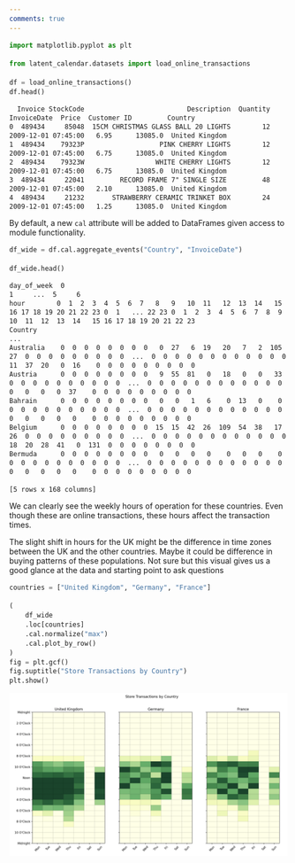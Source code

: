 ```yaml
---
comments: true
---
```

```python
import matplotlib.pyplot as plt

from latent_calendar.datasets import load_online_transactions

df = load_online_transactions()
df.head()
```

```text
  Invoice StockCode                          Description  Quantity         InvoiceDate  Price  Customer ID         Country
0  489434     85048  15CM CHRISTMAS GLASS BALL 20 LIGHTS        12 2009-12-01 07:45:00   6.95      13085.0  United Kingdom
1  489434    79323P                   PINK CHERRY LIGHTS        12 2009-12-01 07:45:00   6.75      13085.0  United Kingdom
2  489434    79323W                  WHITE CHERRY LIGHTS        12 2009-12-01 07:45:00   6.75      13085.0  United Kingdom
3  489434     22041         RECORD FRAME 7" SINGLE SIZE         48 2009-12-01 07:45:00   2.10      13085.0  United Kingdom
4  489434     21232       STRAWBERRY CERAMIC TRINKET BOX        24 2009-12-01 07:45:00   1.25      13085.0  United Kingdom
```

By default, a new `cal` attribute will be added to DataFrames given access to module functionality.

```python
df_wide = df.cal.aggregate_events("Country", "InvoiceDate")

df_wide.head()
```

```text
day_of_week  0                                                                                  1     ...  5     6
hour        0  1  2  3  4  5  6  7   8   9   10  11   12  13  14   15  16 17 18 19 20 21 22 23 0  1   ... 22 23 0  1  2  3  4  5  6  7  8  9   10  11  12  13  14   15 16 17 18 19 20 21 22 23
Country                                                                                               ...
Australia    0  0  0  0  0  0  0  0   0  27   6  19   20   7   2  105  27  0  0  0  0  0  0  0  0  0  ...  0  0  0  0  0  0  0  0  0  0  0  0  11  37  20   0  16    0  0  0  0  0  0  0  0  0
Austria      0  0  0  0  0  0  0  0   9  55  81   0   18   0   0   33   0  0  0  0  0  0  0  0  0  0  ...  0  0  0  0  0  0  0  0  0  0  0  0   0   0   0   0  37    0  0  0  0  0  0  0  0  0
Bahrain      0  0  0  0  0  0  0  0   0   0   1   6    0  13   0    0   0  0  0  0  0  0  0  0  0  0  ...  0  0  0  0  0  0  0  0  0  0  0  0   0   0   0   0   0    0  0  0  0  0  0  0  0  0
Belgium      0  0  0  0  0  0  0  0  15  15  42  26  109  54  38   17  26  0  0  0  0  0  0  0  0  0  ...  0  0  0  0  0  0  0  0  0  0  0  0  18  20  28  41   0  131  0  0  0  0  0  0  0  0
Bermuda      0  0  0  0  0  0  0  0   0   0   0   0    0   0   0    0   0  0  0  0  0  0  0  0  0  0  ...  0  0  0  0  0  0  0  0  0  0  0  0   0   0   0   0   0    0  0  0  0  0  0  0  0  0

[5 rows x 168 columns]
```

We can clearly see the weekly hours of operation for these countries. Even though these are online transactions, these hours affect the transaction times.

The slight shift in hours for the UK might be the difference in time zones between the UK and the other countries. Maybe it could be difference in buying patterns of these populations. Not sure but this visual gives us a good glance at the data and starting point to ask questions

```python
countries = ["United Kingdom", "Germany", "France"]

(
    df_wide
    .loc[countries]
    .cal.normalize("max")
    .cal.plot_by_row()
)
fig = plt.gcf()
fig.suptitle("Store Transactions by Country")
plt.show()
```

![Store Transactions by Country](./../../images/store-transactions.png)
